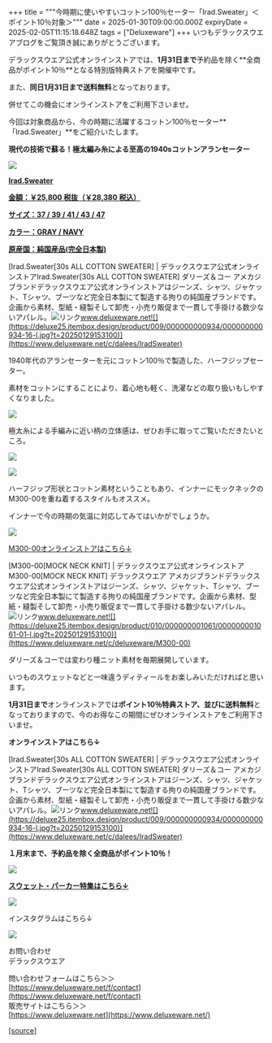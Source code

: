 +++
title = """今時期に使いやすいコットン100％セーター「Irad.Sweater」＜ポイント10％対象＞"""
date = 2025-01-30T09:00:00.000Z
expiryDate = 2025-02-05T11:15:18.648Z
tags = ["Deluxeware"]
+++
いつもデラックスウエアブログをご覧頂き誠にありがとうございます。

デラックスウエア公式オンラインストアでは、**1月31日まで**予約品を除く**全商品がポイント10％**となる特別版特典ストアを開催中です。

また、**同日1月31日まで送料無料**となっております。

併せてこの機会にオンラインストアをご利用下さいませ。

今回は対象商品から、今の時期に活躍するコットン100％セーター**「Irad.Sweater」**をご紹介いたします。

**現代の技術で蘇る！極太編み糸による至高の1940sコットンアランセーター**

[![](https://stat.ameba.jp/user_images/20250130/16/deluxeware/fb/f2/j/o0800100015538739374.jpg)](https://stat.ameba.jp/user_images/20250130/16/deluxeware/fb/f2/j/o0800100015538739374.jpg)

**[Irad.Sweater](https://www.deluxeware.net/c/dalees/IradSweater)**

**[金額：￥25,800 税抜（￥28,380 税込）](https://www.deluxeware.net/c/dalees/IradSweater)**

**[サイズ：37 / 39 / 41 / 43 / 47](https://www.deluxeware.net/c/dalees/IradSweater)**

**[カラー：GRAY / NAVY](https://www.deluxeware.net/c/dalees/IradSweater)**

**[原産国：純国産品(完全日本製)](https://www.deluxeware.net/c/dalees/IradSweater)**

[Irad.Sweater\[30s ALL COTTON SWEATER\] | デラックスウエア公式オンラインストアIrad.Sweater\[30s ALL COTTON SWEATER\] ダリーズ＆コー アメカジブランドデラックスウエア公式オンラインストアはジーンズ、シャツ、ジャケット、Tシャツ、ブーツなど完全日本製にて製造する拘りの純国産ブランドです。企画から素材、型紙・縫製そして卸売・小売り販促まで一貫して手掛ける数少ないアパレル。![リンク](https://c.stat100.ameba.jp/ameblo/symbols/v3.20.0/svg/gray/editor_link.svg)www.deluxeware.net![](https://deluxe25.itembox.design/product/009/000000000934/000000000934-16-l.jpg?t=20250129153100)](https://www.deluxeware.net/c/dalees/IradSweater)

1940年代のアランセーターを元にコットン100％で製造した、ハーフジップセーター。

素材をコットンにすることにより、着心地も軽く、洗濯などの取り扱いもしやすくなりました。

[![](https://stat.ameba.jp/user_images/20250130/16/deluxeware/b7/7d/j/o0800106815538739387.jpg)](https://stat.ameba.jp/user_images/20250130/16/deluxeware/b7/7d/j/o0800106815538739387.jpg)

極太糸による手編みに近い柄の立体感は、ぜひお手に取ってご覧いただきたいところ。

[![](https://stat.ameba.jp/user_images/20250130/16/deluxeware/f4/8c/j/o0800100015538739382.jpg)](https://stat.ameba.jp/user_images/20250130/16/deluxeware/f4/8c/j/o0800100015538739382.jpg)

[![](https://stat.ameba.jp/user_images/20250130/16/deluxeware/9a/76/j/o0800106715538739385.jpg)](https://stat.ameba.jp/user_images/20250130/16/deluxeware/9a/76/j/o0800106715538739385.jpg)

ハーフジップ形状とコットン素材ということもあり、インナーにモックネックのM300-00を重ね着するスタイルもオススメ。

インナーで今の時期の気温に対応してみてはいかがでしょうか。

[![](https://stat.ameba.jp/user_images/20250130/16/deluxeware/29/d2/j/o0800106715538752442.jpg)](https://stat.ameba.jp/user_images/20250130/16/deluxeware/29/d2/j/o0800106715538752442.jpg)

[M300-00オンラインストアはこちら↓](https://www.deluxeware.net/c/deluxeware/M300-00)

[M300-00\[MOCK NECK KNIT\] | デラックスウエア公式オンラインストアM300-00\[MOCK NECK KNIT\] デラックスウエア アメカジブランドデラックスウエア公式オンラインストアはジーンズ、シャツ、ジャケット、Tシャツ、ブーツなど完全日本製にて製造する拘りの純国産ブランドです。企画から素材、型紙・縫製そして卸売・小売り販促まで一貫して手掛ける数少ないアパレル。![リンク](https://c.stat100.ameba.jp/ameblo/symbols/v3.20.0/svg/gray/editor_link.svg)www.deluxeware.net![](https://deluxe25.itembox.design/product/010/000000001061/000000001061-01-l.jpg?t=20250129153100)](https://www.deluxeware.net/c/deluxeware/M300-00)

ダリーズ＆コーでは変わり種ニット素材を毎期展開しています。

いつものスウェットなどと一味違うディティールをお楽しみいただければと思います。

**1月31日まで**オンラインストアでは**ポイント10％**特典ストア、並びに**送料無料**となっておりますので、今のお得なこの期間にぜひオンラインストアをご利用下さいませ。

**オンラインストアはこちら↓**

[Irad.Sweater\[30s ALL COTTON SWEATER\] | デラックスウエア公式オンラインストアIrad.Sweater\[30s ALL COTTON SWEATER\] ダリーズ＆コー アメカジブランドデラックスウエア公式オンラインストアはジーンズ、シャツ、ジャケット、Tシャツ、ブーツなど完全日本製にて製造する拘りの純国産ブランドです。企画から素材、型紙・縫製そして卸売・小売り販促まで一貫して手掛ける数少ないアパレル。![リンク](https://c.stat100.ameba.jp/ameblo/symbols/v3.20.0/svg/gray/editor_link.svg)www.deluxeware.net![](https://deluxe25.itembox.design/product/009/000000000934/000000000934-16-l.jpg?t=20250129153100)](https://www.deluxeware.net/c/dalees/IradSweater)

**１月末まで、予約品を除く全商品がポイント10％！**

[![](https://stat.ameba.jp/user_images/20250124/16/deluxeware/d3/bf/j/o1200050015536602248.jpg?caw=800)](https://www.deluxeware.net/)

[**スウェット・パーカー特集はこちら↓**](https://www.deluxeware.net/c/sweathoodie)

[![](https://stat.ameba.jp/user_images/20250120/17/deluxeware/7f/2c/j/o1200050015535259494.jpg?caw=800)](https://www.deluxeware.net/c/sweathoodie)

インスタグラムはこちら↓

[![](https://stat.ameba.jp/user_images/20240315/15/deluxeware/04/7f/j/o0800026015413271803.jpg?caw=800)](https://www.instagram.com/deluxeware/?hl=ja)

お問い合わせ  
デラックスウエア

問い合わせフォームはこちら＞＞  
[https://www.deluxeware.net/f/contact](https://www.deluxeware.net/f/contact)  
販売サイトはこちら＞＞  
[https://www.deluxeware.net](https://www.deluxeware.net/)

[[source]](https://ameblo.jp/deluxeware/entry-12884445065.html)
